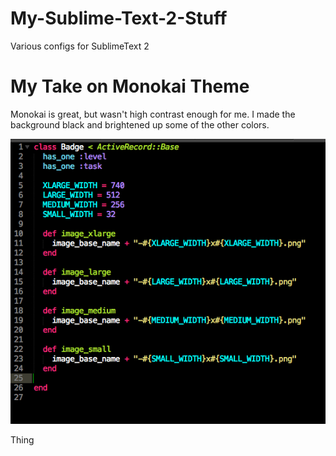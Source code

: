 My-Sublime-Text-2-Stuff
=======================

Various configs for SublimeText 2

My Take on Monokai Theme
========================
Monokai is great, but wasn't high contrast enough for me. I made the background black and brightened up some of the other colors. 

![Monokai](https://github.com/keenahn/sublimetext-2-stuff/blob/master/color-schemes/monokai.gif?raw=true)

Thing